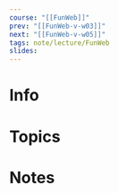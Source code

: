 ```yaml
---
course: "[[FunWeb]]"
prev: "[[FunWeb-v-w03]]"
next: "[[FunWeb-v-w05]]"
tags: note/lecture/FunWeb
slides:
---
```



# Info


# Topics


# Notes